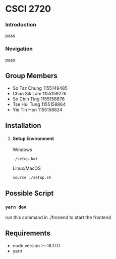 # CSCI 2720

### Introduction

pass

### Nevigation

pass

## Group Members

- So Tsz Chung 1155149485
- Chan Sik Lam 1155159276
- So Chin Ting 1155156676
- Tse Hui Tung 1155158864
- Yie Tin Hon 1155158824

## Installation

1. #### Setup Environment
   Windows
   ```
   ./setup.bat
   ```
   Linux/MacOS
   ```
   source ./setup.sh
   ```

## Possible Script

### `yarn dev`

run this command in ./fronend to start the frontend

## Requirements

- node version >=18.17.0
- yarn

